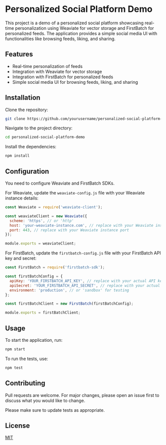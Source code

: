 # Personalized Social Platform Demo

This project is a demo of a personalized social platform showcasing real-time personalization using Weaviate for vector storage and FirstBatch for personalized feeds. The application provides a simple social media UI with functionalities like browsing feeds, liking, and sharing.

## Features

- Real-time personalization of feeds
- Integration with Weaviate for vector storage
- Integration with FirstBatch for personalized feeds
- Simple social media UI for browsing feeds, liking, and sharing

## Installation

Clone the repository:

```bash
git clone https://github.com/yourusername/personalized-social-platform-demo.git
```

Navigate to the project directory:

```bash
cd personalized-social-platform-demo
```

Install the dependencies:

```bash
npm install
```

## Configuration

You need to configure Weaviate and FirstBatch SDKs. 

For Weaviate, update the `weaviate-config.js` file with your Weaviate instance details:

```javascript
const Weaviate = require('weaviate-client');

const weaviateClient = new Weaviate({
  scheme: 'https', // or 'http'
  host: 'your-weaviate-instance.com', // replace with your Weaviate instance host
  port: 443, // replace with your Weaviate instance port
});

module.exports = weaviateClient;
```

For FirstBatch, update the `firstbatch-config.js` file with your FirstBatch API key and secret:

```javascript
const FirstBatch = require('firstbatch-sdk');

const firstBatchConfig = {
  apiKey: 'YOUR_FIRSTBATCH_API_KEY', // replace with your actual API key
  apiSecret: 'YOUR_FIRSTBATCH_API_SECRET', // replace with your actual API secret
  environment: 'production', // or 'sandbox' for testing
};

const firstBatchClient = new FirstBatch(firstBatchConfig);

module.exports = firstBatchClient;
```

## Usage

To start the application, run:

```bash
npm start
```

To run the tests, use:

```bash
npm test
```

## Contributing

Pull requests are welcome. For major changes, please open an issue first to discuss what you would like to change.

Please make sure to update tests as appropriate.

## License

[MIT](https://choosealicense.com/licenses/mit/)
